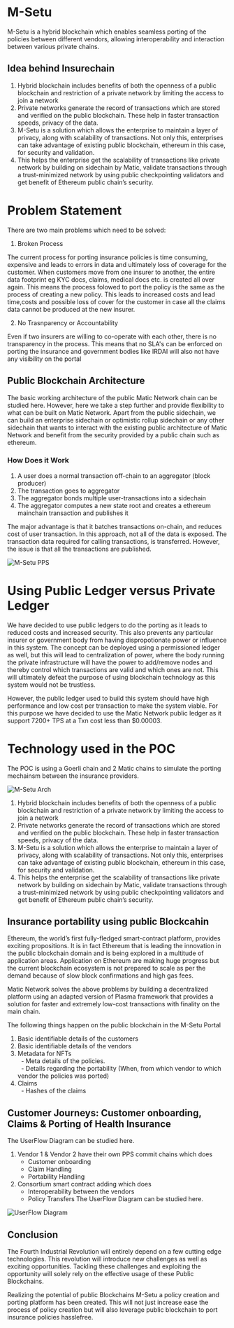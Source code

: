 # M-Setu
M-Setu is a hybrid blockchain which enables seamless porting of the policies between different vendors, allowing interoperability and interaction between 
various private chains.

## Idea behind Insurechain
1. Hybrid blockchain includes benefits of both the openness of a public blockchain and restriction of a private network by limiting the access to join a network
2. Private networks generate the record of transactions which are stored and verified on the public blockchain. These help in faster transaction speeds, privacy of the data.
3. M-Setu is a solution which allows the enterprise to maintain a layer of privacy, along with scalability of transactions. Not only this, enterprises can take advantage of existing public blockchain, ethereum in this case, for security and validation. 
4. This helps the enterprise get the scalability of transactions like private network by building on sidechain by Matic, validate transactions through a trust-minimized network by using public checkpointing validators and get benefit of Ethereum public chain’s security.

# Problem Statement
There are two main problems which need to be solved:

1. Broken Process

The current process for porting insurance policies is time consuming, expensive and leads to errors in data and ultimately loss of coverage for the customer. When customers move from one insurer to another, the entire data footprint eg KYC docs, claims, medical docs etc. is created all over again. This means the process folowed to port the policy is the same as the process of creating a new policy. This leads to increased costs and lead time,costs and possible loss of cover for the customer in case all the claims data cannot be produced at the new insurer. 

2. No Trasnparency or Accountability

Even if two insurers are willing to co-operate with each other, there is no transparency in the process. This means that no SLA's can be enforced on porting the insurance and government bodies like IRDAI will also not have any visibility on the portal

## Public Blockchain Architecture
The basic working architecture of the public Matic Network chain can be studied here. However, here we take a step further and provide flexibility to what can be built on Matic Network. Apart from the public sidechain, we can build an enterprise sidechain or optimistic rollup sidechain or any other sidechain that wants to interact with the existing public architecture of Matic Network and benefit from the security provided by a public chain such as ethereum.

### How Does it Work
1. A user does a normal transaction off-chain to an aggregator (block producer)
2. The transaction goes to aggregator 
3. The aggregator bonds multiple user-transactions into a sidechain
4. The aggregator computes a new state root and creates a ethereum mainchain transaction and publishes it

The major advantage is that it batches transactions on-chain, and reduces cost of user transaction. In this approach, not all of the data is exposed. The transaction data required for calling transactions, is transferred. However, the issue is that all the transactions are published. 

![M-Setu PPS](https://github.com/M-SETU/Insurechain/blob/master/PPS.png "Matic Architecture")

# Using Public Ledger versus Private Ledger
We have decided to use public ledgers to do the porting as it leads to reduced costs and increased security. This also prevents any particular insurer or government body from having dispropotionate power or influence in this system. 
The concept can be deployed using a permissioned ledger as well, but this will lead to centralization of power, where the body running the private infrastructure will have the power to add/remove nodes and thereby control which transactions are valid and which ones are not. This will ultimately defeat the purpose of using blockchain technology as this system would not be trustless.  

However, the public ledger used to build this system should have high performance and low cost per transaction to make the system viable. For this purpose we have decided to use the Matic Network public ledger as it support 7200+ TPS at a Txn cost less than $0.00003. 

# Technology used in the POC
The POC is using a Goerli chain and 2 Matic chains to simulate the porting mechainsm between the insurance providers. 

![M-Setu Arch](https://github.com/M-SETU/Insurechain/blob/phase-v1/Architecture.png "M-Setu Architecture")


1. Hybrid blockchain includes benefits of both the openness of a public blockchain and restriction of a private network by limiting the access to join a network
2. Private networks generate the record of transactions which are stored and verified on the public blockchain. These help in faster transaction speeds, privacy of the data.
3. M-Setu is a solution which allows the enterprise to maintain a layer of privacy, along with scalability of transactions. Not only this, enterprises can take advantage of existing public blockchain, ethereum in this case, for security and validation. 
4. This helps the enterprise get the scalability of transactions like private network by building on sidechain by Matic, validate transactions through a trust-minimized network by using public checkpointing validators and get benefit of Ethereum public chain’s security.



## Insurance portability using public Blockcahin
Ethereum, the world’s first fully-fledged smart-contract platform, provides exciting propositions. It is in fact Ethereum that is leading the innovation in the public blockchain domain and is being explored in a multitude of application areas.
Application on Ethereum are making huge progress but the current blockchain ecosystem is not prepared to scale as per the demand because of slow block confirmations and high gas fees.

Matic Network solves the above problems by building a decentralized platform using an adapted version of Plasma framework that provides a solution for faster and extremely low-cost transactions with finality on the main chain.

The following things happen on the public blockchain in the M-Setu Portal
1. Basic identifiable details of the customers
2. Basic identifiable details of the vendors
3. Metadata for NFTs\
  - Meta details of the policies.\
  - Details regarding the portability (When, from which vendor to which vendor the policies was ported)
4. Claims\
   - Hashes of the claims

## Customer Journeys: Customer onboarding, Claims & Porting of Health Insurance
The UserFlow Diagram can be studied here.
1. Vendor 1 & Vendor 2 have their own PPS commit chains which does
   - Customer onboarding
   - Claim Handling
   - Portability Handling
2. Consortium smart contract adding which does
   - Interoperability between the vendors
   - Policy Transfers
The UserFlow Diagram can be studied here.

![UserFlow Diagram](https://github.com/M-SETU/Insurechain/blob/phase-v1/User_flow.png "UserFlow Diagram")

## Conclusion

The Fourth Industrial Revolution will entirely depend on a few cutting edge technologies.
This revolution will introduce new challenges as well as exciting opportunities. Tackling these challenges and exploiting the opportunity will solely rely on the effective usage of these Public Blockchains. 

Realizing the potential of public Blockchains M-Setu a policy creation and porting platform has been created. 
This will not just increase ease the process of policy creation but will also leverage public blockchain to port insurance policies hasslefree.

